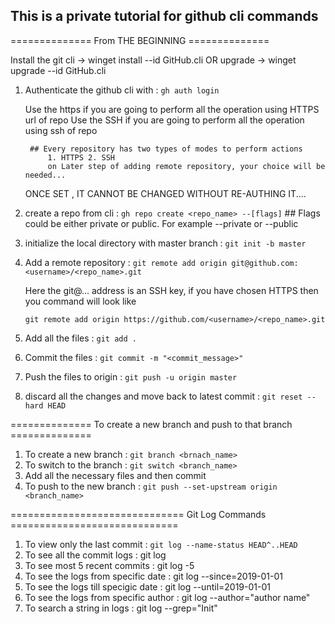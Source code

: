 ## This is a private tutorial for github cli commands

============== From THE BEGINNING ==============

Install the git cli -> winget install --id GitHub.cli OR upgrade -> winget upgrade --id GitHub.cli

1. Authenticate the github cli with : `gh auth login`

    Use the https if you are going to perform all the operation using HTTPS url of repo
    Use the SSH if you are going to perform all the operation using ssh of repo


        ## Every repository has two types of modes to perform actions 
            1. HTTPS 2. SSH
            on Later step of adding remote repository, your choice will be needed...


    ONCE SET , IT CANNOT BE CHANGED WITHOUT RE-AUTHING IT.... 

2. create a repo from cli : `gh repo create <repo_name> --[flags]`
        ## Flags could be either private or public. For example --private or --public
4. initialize the local directory with master branch : `git init -b master`
5. Add a remote repository : `git remote add origin git@github.com:<username>/<repo_name>.git`
    
    Here the git@... address is an SSH key, if you have chosen HTTPS then you command will look like

    `git remote add origin https://github.com/<username>/<repo_name>.git`

6. Add all the files : `git add .`
7. Commit the files : `git commit -m "<commit_message>"`
8. Push the files to origin : `git push -u origin master`
9. discard all the changes and move back to latest commit : `git reset --hard HEAD`

============== To create a new branch and push to that branch ==============

1. To create a new branch : `git branch <brnach_name>`
2. To switch to the branch : `git switch <branch_name>`
3. Add all the necessary files and then commit
4. To push to the new branch : `git push --set-upstream origin <branch_name>`

============================== Git Log Commands =============================

1. To view only the last commit : `git log --name-status HEAD^..HEAD`
2. To see all the commit logs : git log
3. To see most 5 recent commits : git log -5 
4. To see the logs from specific date : git log --since=2019-01-01
5. To see the logs till specigic date : git log --until=2019-01-01
6. To see the logs from specific author : git log --author="author name"
7. To search a string in logs : git log --grep="Init" 
